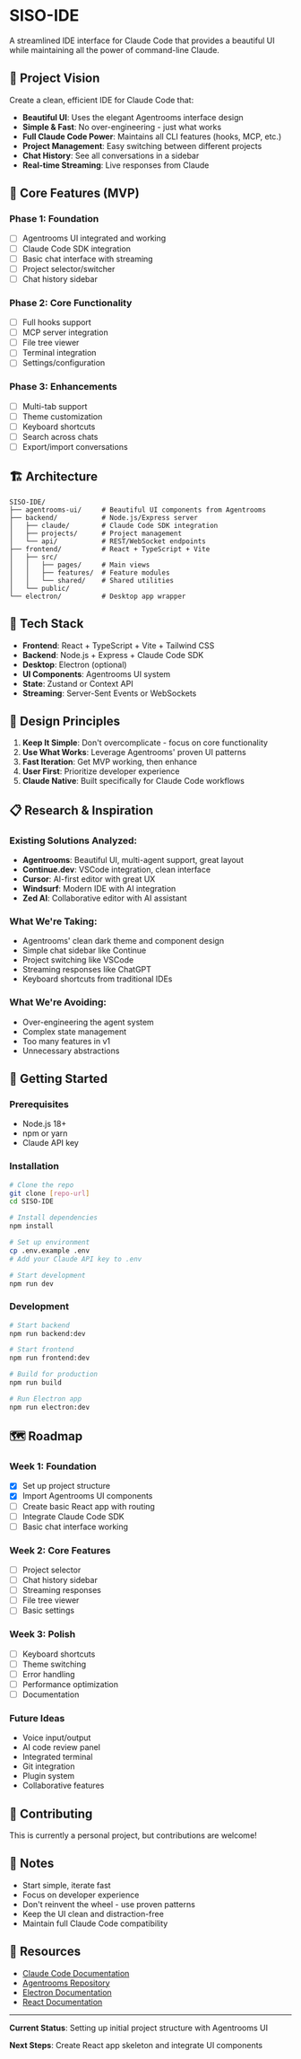 # SISO-IDE

A streamlined IDE interface for Claude Code that provides a beautiful UI while maintaining all the power of command-line Claude.

## 🎯 Project Vision

Create a clean, efficient IDE for Claude Code that:
- **Beautiful UI**: Uses the elegant Agentrooms interface design
- **Simple & Fast**: No over-engineering - just what works
- **Full Claude Code Power**: Maintains all CLI features (hooks, MCP, etc.)
- **Project Management**: Easy switching between different projects
- **Chat History**: See all conversations in a sidebar
- **Real-time Streaming**: Live responses from Claude

## 🚀 Core Features (MVP)

### Phase 1: Foundation
- [ ] Agentrooms UI integrated and working
- [ ] Claude Code SDK integration
- [ ] Basic chat interface with streaming
- [ ] Project selector/switcher
- [ ] Chat history sidebar

### Phase 2: Core Functionality  
- [ ] Full hooks support
- [ ] MCP server integration
- [ ] File tree viewer
- [ ] Terminal integration
- [ ] Settings/configuration

### Phase 3: Enhancements
- [ ] Multi-tab support
- [ ] Theme customization
- [ ] Keyboard shortcuts
- [ ] Search across chats
- [ ] Export/import conversations

## 🏗️ Architecture

```
SISO-IDE/
├── agentrooms-ui/     # Beautiful UI components from Agentrooms
├── backend/           # Node.js/Express server
│   ├── claude/        # Claude Code SDK integration
│   ├── projects/      # Project management
│   └── api/           # REST/WebSocket endpoints
├── frontend/          # React + TypeScript + Vite
│   ├── src/
│   │   ├── pages/     # Main views
│   │   ├── features/  # Feature modules
│   │   └── shared/    # Shared utilities
│   └── public/
└── electron/          # Desktop app wrapper
```

## 🔧 Tech Stack

- **Frontend**: React + TypeScript + Vite + Tailwind CSS
- **Backend**: Node.js + Express + Claude Code SDK
- **Desktop**: Electron (optional)
- **UI Components**: Agentrooms UI system
- **State**: Zustand or Context API
- **Streaming**: Server-Sent Events or WebSockets

## 🎨 Design Principles

1. **Keep It Simple**: Don't overcomplicate - focus on core functionality
2. **Use What Works**: Leverage Agentrooms' proven UI patterns
3. **Fast Iteration**: Get MVP working, then enhance
4. **User First**: Prioritize developer experience
5. **Claude Native**: Built specifically for Claude Code workflows

## 📋 Research & Inspiration

### Existing Solutions Analyzed:
- **Agentrooms**: Beautiful UI, multi-agent support, great layout
- **Continue.dev**: VSCode integration, clean interface
- **Cursor**: AI-first editor with great UX
- **Windsurf**: Modern IDE with AI integration
- **Zed AI**: Collaborative editor with AI assistant

### What We're Taking:
- Agentrooms' clean dark theme and component design
- Simple chat sidebar like Continue
- Project switching like VSCode
- Streaming responses like ChatGPT
- Keyboard shortcuts from traditional IDEs

### What We're Avoiding:
- Over-engineering the agent system
- Complex state management
- Too many features in v1
- Unnecessary abstractions

## 🚦 Getting Started

### Prerequisites
- Node.js 18+
- npm or yarn
- Claude API key

### Installation
```bash
# Clone the repo
git clone [repo-url]
cd SISO-IDE

# Install dependencies
npm install

# Set up environment
cp .env.example .env
# Add your Claude API key to .env

# Start development
npm run dev
```

### Development
```bash
# Start backend
npm run backend:dev

# Start frontend
npm run frontend:dev

# Build for production
npm run build

# Run Electron app
npm run electron:dev
```

## 🗺️ Roadmap

### Week 1: Foundation
- [x] Set up project structure
- [x] Import Agentrooms UI components
- [ ] Create basic React app with routing
- [ ] Integrate Claude Code SDK
- [ ] Basic chat interface working

### Week 2: Core Features
- [ ] Project selector
- [ ] Chat history sidebar
- [ ] Streaming responses
- [ ] File tree viewer
- [ ] Basic settings

### Week 3: Polish
- [ ] Keyboard shortcuts
- [ ] Theme switching
- [ ] Error handling
- [ ] Performance optimization
- [ ] Documentation

### Future Ideas
- Voice input/output
- AI code review panel
- Integrated terminal
- Git integration
- Plugin system
- Collaborative features

## 🤝 Contributing

This is currently a personal project, but contributions are welcome!

## 📝 Notes

- Start simple, iterate fast
- Focus on developer experience
- Don't reinvent the wheel - use proven patterns
- Keep the UI clean and distraction-free
- Maintain full Claude Code compatibility

## 🔗 Resources

- [Claude Code Documentation](https://docs.anthropic.com/claude-code)
- [Agentrooms Repository](https://github.com/agentrooms/agentrooms)
- [Electron Documentation](https://www.electronjs.org/)
- [React Documentation](https://react.dev/)

---

**Current Status**: Setting up initial project structure with Agentrooms UI

**Next Steps**: Create React app skeleton and integrate UI components